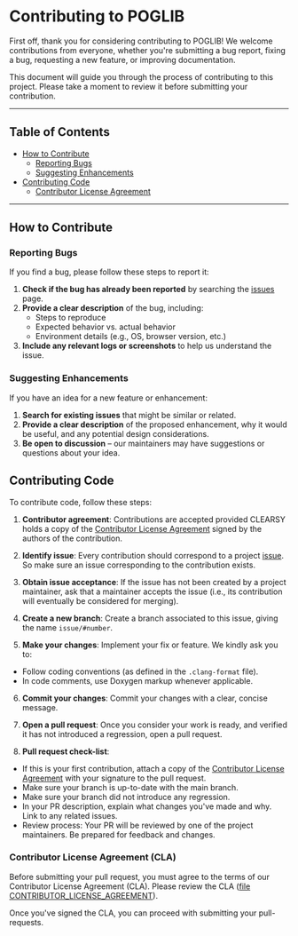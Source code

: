 # Contributing to POGLIB

First off, thank you for considering contributing to POGLIB!
We welcome contributions from everyone, whether you're submitting a bug report, fixing a bug, requesting a new feature, or improving documentation.

This document will guide you through the process of contributing to this project. Please take a moment to review it before submitting your contribution.

---

## Table of Contents

- [How to Contribute](#how-to-contribute)
  - [Reporting Bugs](#reporting-bugs)
  - [Suggesting Enhancements](#suggesting-enhancements)
- [Contributing Code](#contributing-code)
  - [Contributor License Agreement](#contributor-license-agreement-cla)

---

## How to Contribute

### Reporting Bugs

If you find a bug, please follow these steps to report it:

1. **Check if the bug has already been reported** by searching the [issues](https://github.com/CLEARSY/POGLIB/issues) page.
2. **Provide a clear description** of the bug, including:
   - Steps to reproduce
   - Expected behavior vs. actual behavior
   - Environment details (e.g., OS, browser version, etc.)
3. **Include any relevant logs or screenshots** to help us understand the issue.

### Suggesting Enhancements

If you have an idea for a new feature or enhancement:

1. **Search for existing issues** that might be similar or related.
2. **Provide a clear description** of the proposed enhancement, why it would be useful, and any potential design considerations.
3. **Be open to discussion** – our maintainers may have suggestions or questions about your idea.

## Contributing Code

To contribute code, follow these steps:

1. **Contributor agreement**: Contributions are accepted provided CLEARSY holds a copy of the [Contributor License Agreement](#contributor-license-agreement-cla) signed by the authors of the contribution.

2. **Identify issue**: Every contribution should correspond to a project [issue](https://github.com/CLEARSY/POGLIB/issues). So make sure an issue corresponding to the contribution exists.

3. **Obtain issue acceptance**: If the issue has not been created by a project maintainer, ask that a maintainer accepts the issue (i.e., its contribution will eventually be considered for merging).

4. **Create a new branch**: Create a branch associated to this issue, giving the name `issue/#number`.

5. **Make your changes**: Implement your fix or feature. We kindly ask you to:
  - Follow coding conventions (as defined in the `.clang-format` file).
  - In code comments, use Doxygen markup whenever applicable.

6. **Commit your changes**: Commit your changes with a clear, concise message.

7. **Open a pull request**: Once you consider your work is ready, and verified it has not introduced a regression, open a pull request.

8. **Pull request check-list**:
  - If this is your first contribution, attach a copy of the [Contributor License Agreement](#contributor-license-agreement-cla) with your signature to the pull request.
  - Make sure your branch is up-to-date with the main branch.
  - Make sure your branch did not introduce any regression.
  - In your PR description, explain what changes you've made and why. Link to any related issues.
  - Review process: Your PR will be reviewed by one of the project maintainers. Be prepared for feedback and changes.

### Contributor License Agreement (CLA)

Before submitting your pull request, you must agree to the terms of our Contributor License Agreement (CLA). Please review the CLA ([file CONTRIBUTOR_LICENSE_AGREEMENT](CONTRIBUTOR_LICENSE_AGREEMENT)).

Once you've signed the CLA, you can proceed with submitting your pull-requests.
